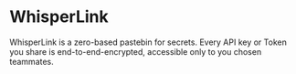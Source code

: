 # WhisperLink
WhisperLink is a zero-based pastebin for secrets. Every API key or Token you share is end-to-end-encrypted, accessible only to you chosen teammates.
